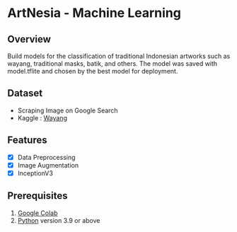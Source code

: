 ArtNesia - Machine Learning
==

## Overview

Build models for the classification of traditional Indonesian artworks such as wayang, traditional masks, batik, and others. The model was saved with model.tflite and chosen by the best model for deployment.

## Dataset 
* Scraping Image on Google Search 
* Kaggle : [Wayang](https://www.kaggle.com/datasets/bayuokta/wayang-bagong-cepot-gareng-petruk-semar)

## Features 

- [x] Data Preprocessing
- [x] Image Augmentation
- [x] InceptionV3

## Prerequisites

1. [Google Colab](https://colab.research.google.com/)
2. [Python](https://www.python.org/downloads/) version 3.9 or above
